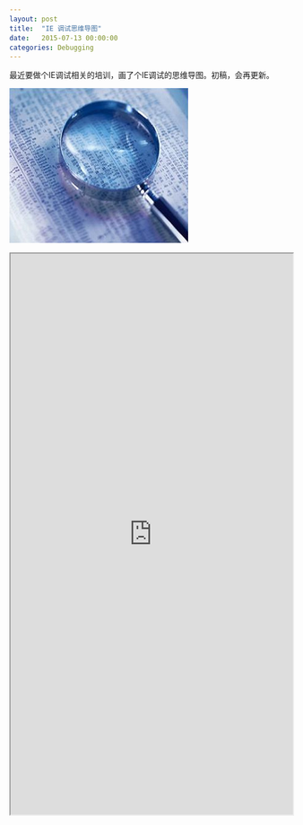 ```yaml
---
layout: post
title:  "IE 调试思维导图"
date:   2015-07-13 00:00:00
categories: Debugging
---
```


最近要做个IE调试相关的培训，画了个IE调试的思维导图。初稿，会再更新。

![debug](/assets/images/posts/debug.png)

<!--more-->

<iframe src="http://naotu.baidu.com/viewshare.html?shareId=awz3mb8ij8c0" style="width:100%;height:1000px"></iframe>


